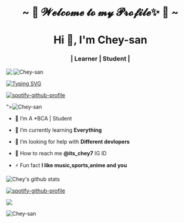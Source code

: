 <h1 align="center">~ 💫 𝓦𝓮𝓵𝓬𝓸𝓶𝓮 𝓽𝓸 𝓶𝔂 𝓟𝓻𝓸𝓯𝓲𝓵𝓮✨ 💜 ~</h1>

<r><h1 align="center">Hi 👋, I'm Chey-san</h1>
<h3 align="center">| Learner | Student |</h3>
<img 
src="https://user-images.githubusercontent.com/97988840/156427759-82bbb56f-ac75-4d71-9865-ff17ebab0898.gif"
<p align="left"> <img src="https://komarev.com/ghpvc/?username=Chey-san&label=Profile%20views&color=0e75b6&style=flat" alt="Chey-san" /> </p>
<p align="left"> <a href="https://github-profile-trophy.vercel.app/?username=ryo-ma&no-frame=true
<h4 MY WEBSITE https://chey-san.github.io/My-Website-Chey-san/ </h4>
# <!-- Typing SVG -->
<p align="center">
    <a href="https://github.com/Fadilzain">
        <img
        src="https://readme-typing-svg.herokuapp.com?size=30&width=800&lines=⭕✨+Hi+am+Chey-san+and+Still+learning+𝙾𝚏;how+to+deploy+and+create;best+regards+Chey-san+plz+follow+And+we+should;work+together+on+More+Things🤖✌️✨."
            alt="Typing SVG"
        />
    </a>
</p>

[![spotify-github-profile](https://spotify-github-profile.vercel.app/api/view?uid=21jsj34glwsu3dboqjpqzm2sa&cover_image=true&theme=default&bar_color=ff0000&bar_color_cover=true)](https://github.com/Chey-san/spotify-github-profile)


"><img src="https://github-profile-trophy.vercel.app/?username=Chey-san" alt="Chey-san" /></a> </p>
- 🔭 I’m A *BCA | Student

- 🌱 I’m currently learning **Everything**

- 🤝 I’m looking for help with **Different devlopers**

- 💜 How to reach me **@its_chey7** IG ID

- ⚡ Fun fact **I like music,sports,anime and you**

![Chey's github stats](https://github-readme-stats.vercel.app/api?username=chey&show_icons=true&title_color=fff&icon_color=79ff97&text_color=9f9f9f&bg_color=151515)


[![spotify-github-profile](https://spotify-github-profile.vercel.app/api/view?uid=31pmgfviio66zprmanfkp5n2azny&cover_image=true&theme=default&bar_color=ff0000&bar_color_cover=true)](https://github.com/Chey-san/spotify-github-profile)









<img src="https://github-readme-stats.vercel.app/api?username=Chey-san&show_icons=true&theme=blue&show_owner=true&count_private=true">

<p><img align="left" src="https://github-readme-stats.vercel.app/api/top-langs?username=Chey-san&show_icons=true&locale=en&layout=compact" alt="Chey-san" /></p>



